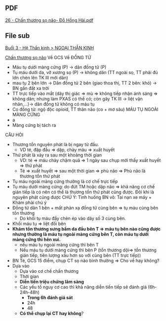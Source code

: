 ## PDF
[26 - Chấn thương sọ não- Đỗ Hồng Hải.pdf](26%20-%20Ch%E1%BA%A5n%20th%C6%B0%C6%A1ng%20s%E1%BB%8D%20n%C3%A3o-%20%C4%90%E1%BB%97%20H%E1%BB%93ng%20H%E1%BA%A3i.pdf)

## File sub
[Buổi 3 - Hệ Thần kinh > NGOẠI THẦN KINH](../../Bu%E1%BB%95i%203%20-%20H%E1%BB%87%20Th%E1%BA%A7n%20kinh.md#NGOẠI%20THẦN%20KINH)

[Chấn thương sọ não](./Ch%E1%BA%A5n%20th%C6%B0%C6%A1ng%20s%E1%BB%8D%20n%C3%A3o.md)
Về GCS
Về ĐỒNG TỬ
- Máu tụ dưới màng cứng (P) -> dãn đồng tử (P)
- Tụ máu dưới da, vỡ xương sọ (P) -> không dãn (TT ngoài sọ, TT phải đủ lớn chèn lên TK III mới dãn)
- mau tụ 2 bên lớn -> Dãn đồng tử 2 bên (giao thoa thị, TT 2 bên: khó) -> BN gần đất xa trời
- TT trực tiếp vào mắt (dây thị giác => mù => không tiếp nhận ánh sáng => không dãn; nhưng làm PXAS có thể có; còn gây TK III -> liệt vận nhãn,…)-> dãn đồng tử không có máu tụ
- Co đồng tử: ngộ độc opioid, TT thân não (co + mơ sâu)
MÁU TỤ NGOÀI MÀNG CỨNG
- a
- Màng cứng bị tách ra 





CÂU HỎI
- Thương tổn nguyên phát là bị ngay từ đầu.  
	- VD té, đập đầu => dập, chảy máu => xuất huyết
- Thứ phát là xảy ra sau một khoảng thời gian  
	- VD: té => máu chảy chậm quá => 1 ngày sau chụp mới thấy xuất huyết => thứ phát  
	- Té => xuất huyết => sau một thời gian => phù não => Phù não là thương tổn thứ phát
- Tụ máu ngoài màng cứng thường là cơ chế trực tiếp
- Tụ máu dưới màng cứng: do đứt TM hoặc dập não => khả năng cơ chế gián tiếp là có nên có thể là thương tổn thứ phát cũng được. Đôi khi là nguyên phát cũng được
CHÚ Ý:
Tình huống BN vô: Tai nạn xe máy + Khám phải chú ý
- Đồng từ dãn 1 bên + mất phản xạ đồng tử cùng bên => tụ máu cùng bên tổn thương
	- Do khối tụ máu đẩy chèn ép vào dây số 3 cùng bên.
- Khối máu tụ => liệt đối bên
- **Khám tổn thương sưng bầm da đầu bên T => máu tụ bên nào cũng được nhưng thường là máu tụ ngoài màng cứng bên T, còn máu tụ dưới màng cứng thì hên xui.**  
	- nếu máu tụ ngoài màng cứng thì bên T
	- Nếu máu tụ dưới màng cứng thì bên P (tổn thương dội=> tổn thương gián tiếp, tiên lượng xấu hơn so với cùng bên (TT trực tiếp))
- BN Té, GCS 15 điểm, chụp CT sọ não bình thường => Cho về hay không?  
- Dựa vào
	- Dựa vào cơ chế chấn thương
	- Thời gian
	- **Diễn tiến triệu chứng lâm sàng**
	- Các yếu tố nguy cơ cao thì khả năng diễn tiến tiếp sẽ đánh giá (6h-24h-48h)
		- **Trong 6h đánh giá sát**
		- 24h
		- 48
	- **Có thể chụp lại CT hay không**?



